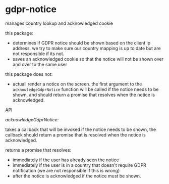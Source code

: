# gdpr-notice

manages country lookup and acknowledged cookie

this package:
 - determines if GDPR notice should be shown based on the client ip address. we try to make sure our country mapping is up to date but are not responsible if its not.
 - saves an acknowledged cookie so that the notice will not be shown over and over to the same user

this package does not:
 - actuall render a notice on the screen. the first argument to the `acknowledgeGdprNotice` function will be called if the notice needs to be shown, and should return a promise that resolves when the notice is acknowledged.


API

*acknowledgeGdprNotice:*

takes a callback that will be invoked if the notice needs to be shown, the callback should return a promise that is resolved when the notice is acknowledged.

returns a promise that resolves:
  - immediately if the user has already seen the notice
  - immediately if the user is in a country that doesn't require GDPR notification (we are not responsible if this is wrong)
  - after the notice is acknowledged if the notice must be shown.

